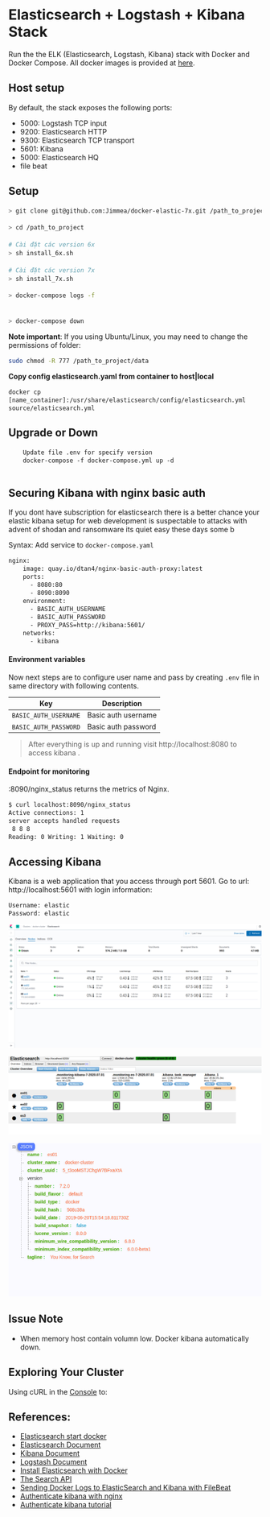 # Elasticsearch + Logstash + Kibana Stack
Run the the ELK (Elasticsearch, Logstash, Kibana) stack with Docker and Docker Compose.
All docker images is provided at [here](https://www.docker.elastic.co/).

## Host setup

By default, the stack exposes the following ports:
- 5000: Logstash TCP input
- 9200: Elasticsearch HTTP
- 9300: Elasticsearch TCP transport
- 5601: Kibana
- 5000: Elasticsearch HQ
- file beat

## Setup
```sh
> git clone git@github.com:Jimmea/docker-elastic-7x.git /path_to_project

> cd /path_to_project

# Cài đặt các version 6x
> sh install_6x.sh

# Cài đặt các version 7x
> sh install_7x.sh

> docker-compose logs -f


> docker-compose down
```

**Note important**: If you using Ubuntu/Linux, you may need to change the permissions of folder:

```sh
sudo chmod -R 777 /path_to_project/data
```

**Copy config elasticsearch.yaml from container to host|local**
```
docker cp [name_container]:/usr/share/elasticsearch/config/elasticsearch.yml source/elasticsearch.yml
```

## Upgrade or Down
```
    Update file .env for specify version
    docker-compose -f docker-compose.yml up -d
    
```


## Securing Kibana with nginx basic auth
If you dont have subscription for elasticsearch there is a better chance your elastic kibana setup for web development is suspectable to attacks with advent of shodan and ransomware its quiet easy these days some b


Syntax: Add service to `docker-compose.yaml`
```
nginx:
    image: quay.io/dtan4/nginx-basic-auth-proxy:latest
    ports:
      - 8080:80
      - 8090:8090
    environment:
      - BASIC_AUTH_USERNAME
      - BASIC_AUTH_PASSWORD
      - PROXY_PASS=http://kibana:5601/
    networks: 
      - kibana
```
#### Environment variables

Now next steps are to configure user name and pass by creating `.env` file in same directory with following contents.  

|Key|Description|
|---|---|
|`BASIC_AUTH_USERNAME`|Basic auth username|
|`BASIC_AUTH_PASSWORD`|Basic auth password|

> After everything is up and running visit http://localhost:8080 to access kibana .

#### Endpoint for monitoring
:8090/nginx_status returns the metrics of Nginx.
```
$ curl localhost:8090/nginx_status
Active connections: 1
server accepts handled requests
 8 8 8
Reading: 0 Writing: 1 Waiting: 0

```

## Accessing Kibana
Kibana is a web application that you access through port 5601. Go to url: http://localhost:5601 with login information:
```
Username: elastic
Password: elastic
```
![Kibana service](image/kibana.png)

![Headplugin service](image/headplugin.png)

![ELasticsearch service](image/elasticsearch.png)

## Issue Note
- When memory host contain volumn low. Docker kibana automatically down.

## Exploring Your Cluster
Using cURL in the [Console](http://localhost:5601/app/kibana#/dev_tools/console?_g=()) to:

## References:
- [Elasticsearch start docker](https://www.elastic.co/guide/en/elastic-stack-get-started/current/get-started-docker.html)
- [Elasticsearch Document](https://www.elastic.co/guide/en/elasticsearch/reference/current/index.html)
- [Kibana Document](https://www.elastic.co/guide/en/kibana/current/index.html)
- [Logstash Document](https://www.elastic.co/guide/en/logstash/current/index.html)
- [Install Elasticsearch with Docker](https://www.elastic.co/guide/en/elasticsearch/reference/current/docker.html)
- [The Search API](https://www.elastic.co/guide/en/elasticsearch/reference/current/_the_search_api.html)
- [Sending Docker Logs to ElasticSearch and Kibana with FileBeat](https://www.sarulabs.com/post/5/2019-08-12/sending-docker-logs-to-elasticsearch-and-kibana-with-filebeat.html)
- [Authenticate kibana with nginx](https://documentation.wazuh.com/3.7/installation-guide/optional-configurations/kibana_ssl.html)
- [Authenticate kibana tutorial](http://codingfundas.com/setting-up-elasticsearch-6-8-with-kibana-and-x-pack-security-enabled/index.html)
